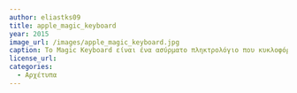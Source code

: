 ```yaml
---
author: eliastks09
title: apple_magic_keyboard
year: 2015
image_url: /images/apple_magic_keyboard.jpg
caption: Το Magic Keyboard είναι ένα ασύρματο πληκτρολόγιο που κυκλοφόρησε από την Apple το 2015. Το Magic Keyboard δημιουργήθηκε για iPad και είναι ένα ασύρματο πληκτρολόγιο με ενσωματωμένο trackpad για χρήση σε iPad με Smart Connector, που κυκλοφόρησε το 2020.
license_url:
categories:
  - Αρχέτυπα
---  
```

